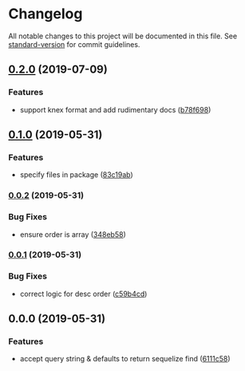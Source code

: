 # Changelog

All notable changes to this project will be documented in this file. See [standard-version](https://github.com/conventional-changelog/standard-version) for commit guidelines.

## [0.2.0](https://github.com/zjr/sequery/compare/v0.1.0...v0.2.0) (2019-07-09)


### Features

* support knex format and add rudimentary docs ([b78f698](https://github.com/zjr/sequery/commit/b78f698))



## [0.1.0](https://github.com/zjr/sequery/compare/v0.0.2...v0.1.0) (2019-05-31)


### Features

* specify files in package ([83c19ab](https://github.com/zjr/sequery/commit/83c19ab))



### [0.0.2](https://github.com/zjr/sequery/compare/v0.0.1...v0.0.2) (2019-05-31)


### Bug Fixes

* ensure order is array ([348eb58](https://github.com/zjr/sequery/commit/348eb58))



### [0.0.1](https://github.com/zjr/sequery/compare/v0.0.0...v0.0.1) (2019-05-31)


### Bug Fixes

* correct logic for desc order ([c59b4cd](https://github.com/zjr/sequery/commit/c59b4cd))



## 0.0.0 (2019-05-31)


### Features

* accept query string & defaults to return sequelize find ([6111c58](https://github.com/zjr/sequery/commit/6111c58))
